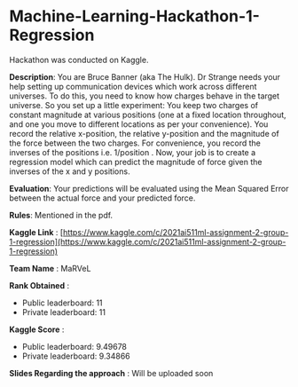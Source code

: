 # Machine-Learning-Hackathon-1-Regression

Hackathon was conducted on Kaggle.

**Description**: You are Bruce Banner (aka The Hulk). Dr Strange needs your help setting up communication devices which work across different universes. To do this, you need to know how charges behave in the target universe. So you set up a little experiment: You keep two charges of constant magnitude at various positions (one at a fixed location throughout, and one you move to different locations as per your convenience). You record the relative x-position, the relative y-position and the magnitude of the force between the two charges. For convenience, you record the inverses of the positions i.e. 1/position . Now, your job is to create a regression model which can predict the magnitude of force given the inverses of the x and y positions.

**Evaluation**: Your predictions will be evaluated using the Mean Squared Error between the actual force and your predicted force.

**Rules**: Mentioned in the pdf.

**Kaggle Link** : [https://www.kaggle.com/c/2021ai511ml-assignment-2-group-1-regression](https://www.kaggle.com/c/2021ai511ml-assignment-2-group-1-regression)

**Team Name** : MaRVeL

**Rank Obtained** :
- Public leaderboard: 11
- Private leaderboard: 11

**Kaggle Score** :
- Public leaderboard: 9.49678
- Private leaderboard: 9.34866

**Slides Regarding the approach** : Will be uploaded soon